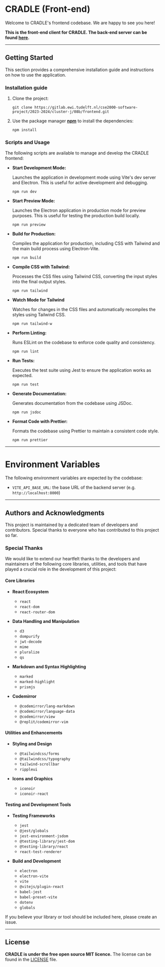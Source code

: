 # CRADLE (Front-end)

Welcome to CRADLE's frontend codebase. We are happy to see you here!

**This is the front-end client for CRADLE. The back-end server can be found [here](https://gitlab.ewi.tudelft.nl/cse2000-software-project/2023-2024/cluster-j/08b/backend).**

---

## Getting Started

This section provides a comprehensive installation guide and instructions on how to use the application.

### Installation guide

1. Clone the project:

    ```shell
    git clone https://gitlab.ewi.tudelft.nl/cse2000-software-project/2023-2024/cluster-j/08b/frontend.git
    ```

2. Use the package manager [**npm**](https://docs.npmjs.com/downloading-and-installing-node-js-and-npm) to install the dependencies:

    ```shell
    npm install
    ```


### Scripts and Usage

The following scripts are available to manage and develop the CRADLE frontend:

-   **Start Development Mode:**

    Launches the application in development mode using Vite's dev server and Electron. This is useful for active development and debugging.

    ```shell
    npm run dev
    ```

-   **Start Preview Mode:**

    Launches the Electron application in production mode for preview purposes. This is useful for testing the production build locally.

    ```shell
    npm run preview
    ```

-   **Build for Production:**

    Compiles the application for production, including CSS with Tailwind and the main build process using Electron-Vite.

    ```shell
    npm run build
    ```

-   **Compile CSS with Tailwind:**

    Processes the CSS files using Tailwind CSS, converting the input styles into the final output styles.

    ```shell
    npm run tailwind
    ```

-   **Watch Mode for Tailwind**

    Watches for changes in the CSS files and automatically recompiles the styles using Tailwind CSS.

    ```shell
    npm run tailwind-w
    ```

-   **Perform Linting:**

    Runs ESLint on the codebase to enforce code quality and consistency.

    ```shell
    npm run lint
    ```

-   **Run Tests:**

    Executes the test suite using Jest to ensure the application works as expected.

    ```shell
    npm run test
    ```

-   **Generate Documentation:**

    Generates documentation from the codebase using JSDoc.

    ```shell
    npm run jsdoc
    ```

-   **Format Code with Prettier:**

    Formats the codebase using Prettier to maintain a consistent code style.

    ```shell
    npm run prettier
    ```

---

# Environment Variables

The following environment variables are expected by the codebase:

-   `VITE_API_BASE_URL`: the base URL of the backend server (e.g. `http://localhost:8000`)

---

## Authors and Acknowledgments

This project is maintained by a dedicated team of developers and contributors. Special thanks to everyone who has contributed to this project so far.

### Special Thanks

We would like to extend our heartfelt thanks to the developers and maintainers of the following core libraries, utilities, and tools that have played a crucial role in the development of this project:

#### Core Libraries

-   **React Ecosystem**

    -   `react`
    -   `react-dom`
    -   `react-router-dom`

-   **Data Handling and Manipulation**

    -   `d3`
    -   `dompurify`
    -   `jwt-decode`
    -   `mime`
    -   `pluralize`
    -   `qs`

-   **Markdown and Syntax Highlighting**

    -   `marked`
    -   `marked-highlight`
    -   `prismjs`

-   **Codemirror**
    -   `@codemirror/lang-markdown`
    -   `@codemirror/language-data`
    -   `@codemirror/view`
    -   `@replit/codemirror-vim`

#### Utilities and Enhancements

-   **Styling and Design**

    -   `@tailwindcss/forms`
    -   `@tailwindcss/typography`
    -   `tailwind-scrollbar`
    -   `rippleui`

-   **Icons and Graphics**
    -   `iconoir`
    -   `iconoir-react`

#### Testing and Development Tools

-   **Testing Frameworks**

    -   `jest`
    -   `@jest/globals`
    -   `jest-environment-jsdom`
    -   `@testing-library/jest-dom`
    -   `@testing-library/react`
    -   `react-test-renderer`

-   **Build and Development**
    -   `electron`
    -   `electron-vite`
    -   `vite`
    -   `@vitejs/plugin-react`
    -   `babel-jest`
    -   `babel-preset-vite`
    -   `dotenv`
    -   `globals`

If you believe your library or tool should be included here, please create an issue.

---

## License

**CRADLE is under the free open source MIT licence.** The license can be found in the [LICENSE](LICENSE) file.

